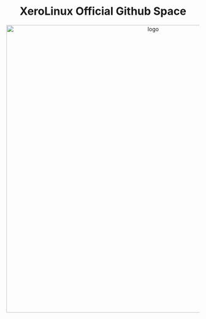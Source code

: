 <h1 align="center">XeroLinux Official Github Space</h1>

<p align="center">
    <img width="750" src="https://i.imgur.com/9rFDH3a.png" alt="logo">
</p>
